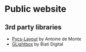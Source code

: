 # Public website

## 3rd party libraries

* [Pycs-Layout](https://github.com/ademonte/pycs-layout) by Antoine de Monte
* [GLightbox](https://github.com/biati-digital/glightbox) by Biati Digital
